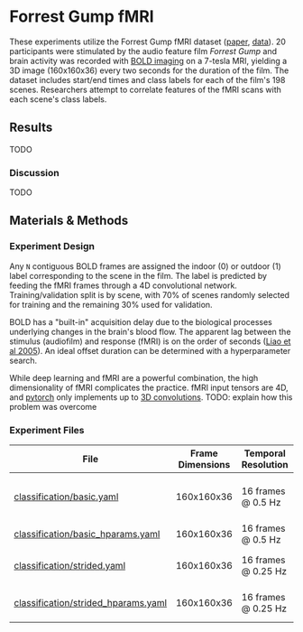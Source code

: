 # Forrest Gump fMRI
These experiments utilize the Forrest Gump fMRI dataset ([paper](https://www.nature.com/articles/sdata20143), [data](https://openneuro.org/datasets/ds000113/versions/1.3.0)). 20 participants were stimulated by the audio feature film *Forrest Gump* and brain activity was recorded with [BOLD imaging](https://en.wikipedia.org/wiki/Blood-oxygen-level-dependent_imaging) on a 7-tesla MRI, yielding a 3D image (160x160x36) every two seconds for the duration of the film. The dataset includes start/end times and class labels for each of the film's 198 scenes. Researchers attempt to correlate features of the fMRI scans with each scene's class labels.

## Results
TODO

### Discussion
TODO

## Materials & Methods
### Experiment Design
Any `N` contiguous BOLD frames are assigned the indoor (0) or outdoor (1) label corresponding to the scene in the film. The label is predicted by feeding the fMRI frames through a 4D convolutional network. Training/validation split is by scene, with 70% of scenes randomly selected for training and the remaining 30% used for validation.

BOLD has a "built-in" acquisition delay due to the biological processes underlying changes in the brain's blood flow. The apparent lag between the stimulus (audiofilm) and response (fMRI) is on the order of seconds ([Liao et al 2005](https://www.math.mcgill.ca/keith/delay/delay.pdf)). An ideal offset duration can be determined with a hyperparameter search.

While deep learning and fMRI are a powerful combination, the high dimensionality of fMRI complicates the practice. fMRI input tensors are 4D, and [pytorch](https://pytorch.org/) only implements up to [3D convolutions](https://pytorch.org/docs/stable/generated/torch.nn.Conv3d.html). TODO: explain how this problem was overcome

### Experiment Files
| File                                                                       | Frame Dimensions       | Temporal Resolution | Notes
| -------------------------------------------------------------------------- | ---------------------- | ------------------- | -----
| [classification/basic.yaml](classification/basic.yaml)                     | 160x160x36             | 16 frames @ 0.5 Hz  | "Vanilla" experiment setup with no alignment
| [classification/basic_hparams.yaml](classification/basic_hparams.yaml)     | 160x160x36             | 16 frames @ 0.5 Hz  | 16 frames @ 0.5 Hz  | Hyperparameter search for `basic.yaml`
| [classification/strided.yaml](classification/strided.yaml)                 | 160x160x36             | 16 frames @ 0.25 Hz | Every other frame is skipped
| [classification/strided_hparams.yaml](classification/strided_hparams.yaml) | 160x160x36             | 16 frames @ 0.25 Hz | Hyperparameter search for `strided.yam

